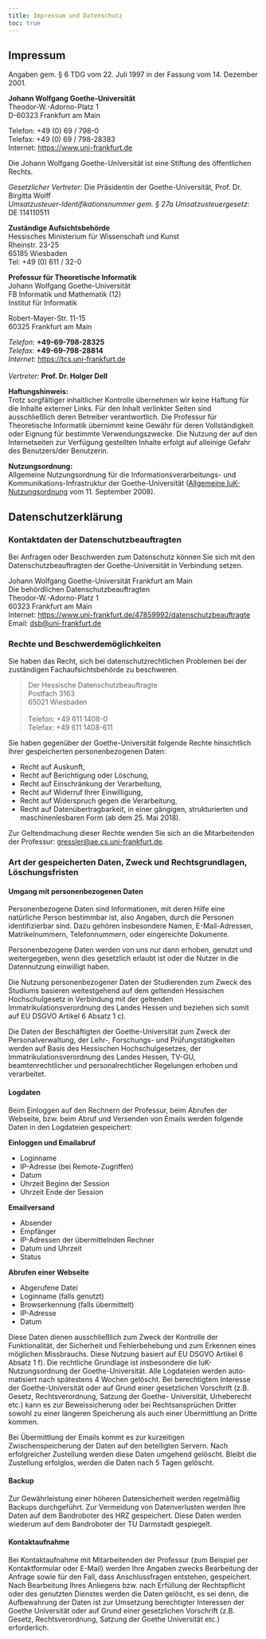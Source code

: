 ```yaml
---
title: Impressum und Datenschutz
toc: true
---
```


## Impressum
Angaben gem. § 6 TDG vom 22. Juli 1997 in der Fassung vom 14. Dezember
2001.

**Johann Wolfgang Goethe-Universität**\
Theodor-W.-Adorno-Platz 1\
D-60323 Frankfurt am Main

Telefon: +49 (0) 69 / 798-0\
Telefax: +49 (0) 69 / 798-28383\
Internet: <https://www.uni-frankfurt.de>

Die Johann Wolfgang Goethe-Universität ist eine Stiftung des öffentlichen Rechts.

*Gesetzlicher Vertreter:* Die Präsidentin der Goethe-Universität, Prof. Dr. Birgitta Wolff\
*Umsatzusteuer-Identifikationsnummer gem. § 27a Umsatzusteuergesetz:* DE 114110511

**Zuständige Aufsichtsbehörde**\
Hessisches Ministerium für Wissenschaft und Kunst\
Rheinstr. 23-25\
65185 Wiesbaden\
Tel: +49 (0) 611 / 32-0

**Professur für Theoretische Informatik**\
Johann Wolfgang Goethe-Universität\
FB Informatik und Mathematik (12)\
Institut für Informatik

Robert-Mayer-Str. 11-15\
60325 Frankfurt am Main

*Telefon:* **+49-69-798-28325**\
*Telefax:* **+49-69-798-28814**\
*Internet:* <https://tcs.uni-frankfurt.de>\
\
*Vertreter:* **Prof. Dr. Holger Dell**

**Haftungshinweis:**\
Trotz sorgfältiger inhaltlicher Kontrolle übernehmen wir keine Haftung
für die Inhalte externer Links. Für den Inhalt verlinkter Seiten sind
ausschließlich deren Betreiber verantwortlich. Die Professur für
Theoretische Informatik übernimmt keine Gewähr für deren Vollständigkeit
oder Eignung für bestimmte Verwendungszwecke. Die Nutzung der auf den
Internetseiten zur Verfügung gestellten Inhalte erfolgt auf alleinige
Gefahr des Benutzers/der Benutzerin.

**Nutzungsordnung:**\
Allgemeine Nutzungsordnung für die Informationsverarbeitungs- und
Kommunikations-Infrastruktur der Goethe-Universität ([Allgemeine IuK-Nutzungsordnung](https://www.rz.uni-frankfurt.de/45415063/iuk_ordnung_2008.pdf) vom 11. September 2008).


## Datenschutzerklärung

### Kontaktdaten der Datenschutzbeauftragten

Bei Anfragen oder Beschwerden zum Datenschutz können Sie sich mit den
Datenschutz­beauftragten der Goethe-Universität in Verbindung setzen.

Johann Wolfgang Goethe-Universität Frankfurt am Main\
Die behördlichen Datenschutzbeauftragten\
Theodor-W.-Adorno-Platz 1\
60323 Frankfurt am Main\
Internet: <https://www.uni-frankfurt.de/47859992/datenschutzbeauftragte>\
Email: <dsb@uni-frankfurt.de>

### Rechte und Beschwerdemöglichkeiten

Sie haben das Recht, sich bei datenschutzrechtlichen Problemen bei der
zuständigen Fachauf­sichts­behörde zu beschweren.

> Der Hessische Datenschutzbeauftragte\
> Postfach 3163\
> 65021 Wiesbaden\
> \
> Telefon: +49 611 1408-0\
> Telefax: +49 611 1408-611

Sie haben gegenüber der Goethe-Universität folgende Rechte hinsichtlich
Ihrer gespeicherten personen­bezogenen Daten:

-   Recht auf Auskunft,
-   Recht auf Berichtigung oder Löschung,
-   Recht auf Einschränkung der Verarbeitung,
-   Recht auf Widerruf Ihrer Einwilligung,
-   Recht auf Widerspruch gegen die Verarbeitung,
-   Recht auf Datenübertragbarkeit, in einer gängigen, strukturierten
    und maschinenlesbaren Form (ab dem 25. Mai 2018).

Zur Geltendmachung dieser Rechte wenden Sie sich an die Mitarbeitenden der
Professur:
[gressler@ae.cs.uni-frankfurt.de](mailto:gressler@ae.cs.uni-frankfurt.de).

### Art der gespeicherten Daten, Zweck und Rechtsgrundlagen, Löschungsfristen

#### Umgang mit personenbezogenen Daten

Personenbezogene Daten sind Informationen, mit deren Hilfe eine
natürliche Person bestimmbar ist, also Angaben, durch die Personen
identifizierbar sind. Dazu gehören insbesondere Namen, E-Mail-Adressen,
Matrikelnummern, Telefonnummern, oder eingereichte Dokumente.

Personenbezogene Daten werden von uns nur dann erhoben, genutzt und
weitergegeben, wenn dies gesetzlich erlaubt ist oder die Nutzer in die
Datennutzung einwilligt haben.

Die Nutzung personenbezogener Daten der Studierenden zum Zweck des
Studiums basieren weitestgehend auf dem geltenden Hessischen
Hochschulgesetz in Verbindung mit der geltenden
Immatrikulationsverordnung des Landes Hessen und beziehen sich somit auf
EU DSGVO Artikel 6 Absatz 1 c).

Die Daten der Beschäftigten der Goethe-Universität zum Zweck der
Personal­verwaltung, der Lehr-, Forschungs- und Prüfungstätigkeiten
werden auf Basis des Hessischen Hochschulgesetzes, der
Immatrikulations­verordnung des Landes Hessen, TV-GU, beamtenrechtlicher
und personalrechtlicher Regelungen erhoben und verarbeitet.

#### Logdaten

Beim Einloggen auf den Rechnern der Professur, beim Abrufen der
Webseite, bzw. beim Abruf und Versenden von Emails werden folgende Daten
in den Logdateien gespeichert:

**Einloggen und Emailabruf**
- Loginname
- IP-Adresse (bei Remote-Zugriffen)
- Datum
- Uhrzeit Beginn der Session
- Uhrzeit Ende der Session

**Emailversand**
- Absender
- Empfänger
- IP-Adressen der übermittelnden Rechner
- Datum und Uhrzeit
- Status

**Abrufen einer Webseite**
- Abgerufene Datei
- Loginname (falls genutzt)
- Browserkennung (falls übermittelt)
- IP-Adresse
- Datum

Diese Daten dienen ausschließlich zum Zweck der Kontrolle der
Funktionalität, der Sicherheit und Fehler­behebung und zum Erkennen
eines möglichen Missbrauchs. Diese Nutzung basiert auf EU DSGVO Artikel
6 Absatz 1 f). Die rechtliche Grundlage ist insbesondere die
IuK-Nutzungsordnung der Goethe-Universität. Alle Logdateien werden
auto­matisiert nach spätestens 4 Wochen gelöscht. Bei berechtigtem
Interesse der Goethe-Universität oder auf Grund einer gesetzlichen
Vorschrift (z.B. Gesetz, Rechtsverordnung, Satzung der Goethe-
Universität, Urheberecht etc.) kann es zur Beweissicherung oder bei
Rechtsansprüchen Dritter sowohl zu einer längeren Speicherung als auch
einer Übermittlung an Dritte kommen.

Bei Übermittlung der Emails kommt es zur kurzeitigen Zwischenspeicherung
der Daten auf den beteiligten Servern. Nach erfolgreicher Zustellung
werden diese Daten umgehend gelöscht. Bleibt die Zustellung erfolglos,
werden die Daten nach 5 Tagen gelöscht.

#### Backup

Zur Gewährleistung einer höheren Datensicherheit werden regelmäßig
Backups durchgeführt. Zur Vermeidung von Datenverlusten werden Ihre
Daten auf dem Bandroboter des HRZ gespeichert. Diese Daten werden
wiederum auf dem Bandroboter der TU Darmstadt gespiegelt.

#### Kontaktaufnahme

Bei Kontaktaufnahme mit Mitarbeitenden der Professur (zum Beispiel per
Kontaktformular oder E-Mail) werden Ihre Angaben zwecks Bearbeitung der
Anfrage sowie für den Fall, dass Anschluss­fragen entstehen,
gespeichert. Nach Bearbeitung Ihres Anliegens bzw. nach Erfüllung der
Rechtspflicht oder des genutzten Dienstes werden die Daten gelöscht, es
sei denn, die Aufbewahrung der Daten ist zur Umsetzung berechtigter
Interessen der Goethe Universität oder auf Grund einer gesetzlichen
Vorschrift (z.B. Gesetz, Rechtsverordnung, Satzung der Goethe
Universität etc.) erforderlich.
